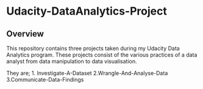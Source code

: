 # Udacity-DataAnalytics-Project

## Overview
This repository contains three projects taken during my Udacity Data Analytics program. These projects consist of the various practices of a data analyst from data manipulation to data visualisation. 

They are; 1. Investigate-A-Dataset
          2.Wrangle-And-Analyse-Data
          3.Communicate-Data-Findings
